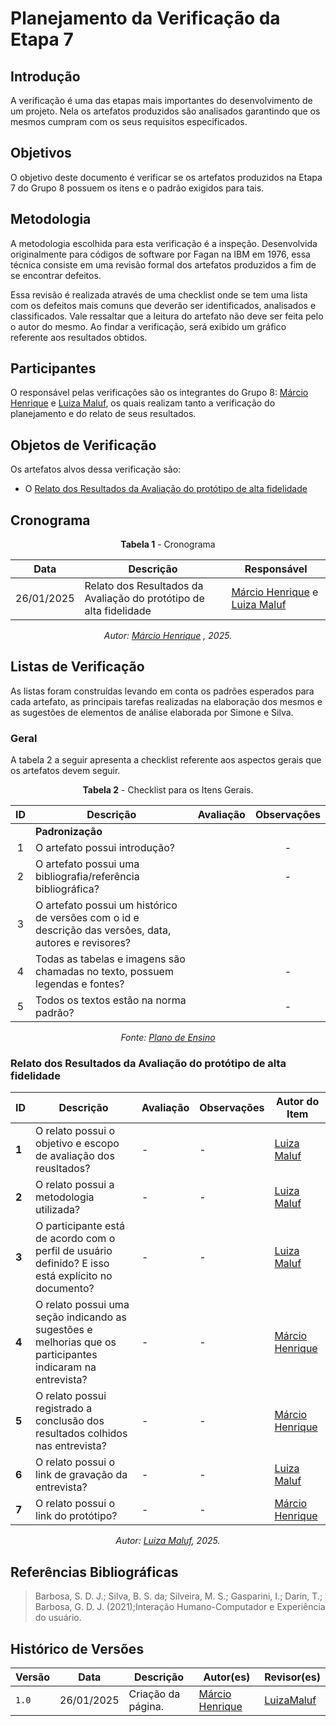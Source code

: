 # __Planejamento da Verificação da Etapa 7__

## __Introdução__

A verificação é uma das etapas mais importantes do desenvolvimento de um projeto. Nela os artefatos produzidos são analisados garantindo que os mesmos cumpram com os seus requisitos especificados. 

## __Objetivos__

O objetivo deste documento é verificar se os artefatos produzidos na Etapa 7 do Grupo 8 possuem os itens e o padrão exigidos para tais.

## __Metodologia__

A metodologia escolhida para esta verificação é a inspeção. Desenvolvida originalmente para códigos de software por Fagan na IBM em 1976, essa técnica consiste em uma revisão formal dos artefatos produzidos a fim de se encontrar defeitos. 

Essa revisão é realizada através de uma checklist onde se tem uma lista com os defeitos mais comuns que deverão ser identificados, analisados e classificados. Vale ressaltar que a leitura do artefato não deve ser feita pelo o autor do mesmo. Ao findar a verificação, será exibido um gráfico referente aos resultados obtidos.

## __Participantes__

O responsável pelas verificações são os integrantes do Grupo 8: [Márcio Henrique](https://github.com/DeM4rcio) e [Luiza Maluf](https://github.com/LuizaMaluf), os quais realizam tanto a verificação do planejamento e do relato de seus resultados.

## __Objetos de Verificação__

Os artefatos alvos dessa verificação são:

- O [Relato dos Resultados da Avaliação do protótipo de alta fidelidade](../../../design_avaliacao/p_alta/relato.md)


## __Cronograma__

<center>

**Tabela 1** - Cronograma

| Data | Descrição | Responsável |
|------|-----------|-------------|
|26/01/2025 | Relato dos Resultados da Avaliação do protótipo de alta fidelidade| [Márcio Henrique](https://github.com/DeM4rcio) e [Luiza Maluf](https://github.com/LuizaMaluf) |


_Autor: [Márcio Henrique](https://github.com/DeM4rcio) , 2025._

</center>

## __Listas de Verificação__

As listas foram construídas levando em conta os padrões esperados para cada artefato, as principais tarefas realizadas na elaboração dos mesmos e as sugestões de elementos de análise elaborada por Simone e Silva. 


### __Geral__

A tabela 2 a seguir apresenta a checklist referente aos aspectos gerais que os artefatos devem seguir.

<center>

**Tabela 2** - Checklist para os Itens Gerais.

|  ID  | Descrição                                                                                              | Avaliação  |                Observações                |
| :--: | ------------------------------------------------------------------------------------------------------ | :--------: | :---------------------------------------: |
|      | **Padronização**                                                                                       |
|  1   | O artefato possui introdução?                                                                          |       |                     -                     |
|  2   | O artefato possui uma bibliografia/referência bibliográfica?                                           |        |                     -                     |
|  3   | O artefato possui um histórico de versões com o id e descrição das versões, data, autores e revisores? |         |                                       |
|  4   | Todas as tabelas e imagens são chamadas no texto, possuem legendas e fontes?                           |         |                     -                     |
|  5   | Todos os textos estão na norma padrão?                                                                 |        |                     -                     |

_Fonte: [Plano de Ensino](/docs/assets/documentos/Plano_de_Ensino.pdf)_

</center>

### __Relato dos Resultados da Avaliação do protótipo de alta fidelidade__

<center>

| **ID** | **Descrição** | **Avaliação** | **Observações** | **Autor do Item** |
|--------|---------------|---------------|----------------|--------------------|
| **1**  | O relato possui o objetivo e escopo de avaliação dos reusltados? | - | - | [Luiza Maluf](https://github.com/LuizaMaluf)|
| **2**  | O relato possui a metodologia utilizada? | - | - | [Luiza Maluf](https://github.com/LuizaMaluf)| 
| **3**  | O participante está de acordo com o perfil de usuário definido? E isso está explícito no documento?| - | - | [Luiza Maluf](https://github.com/LuizaMaluf)|
| **4** | O relato possui uma seção indicando as sugestões e melhorias que os participantes indicaram na entrevista? | - | - | [Márcio Henrique](https://github.com/DeM4rcio)|
| **5** | O relato possui registrado a conclusão dos resultados colhidos nas entrevista? | - | - | [Márcio Henrique](https://github.com/DeM4rcio) |
| **6** | O relato possui o link de gravação da entrevista? | - | - | [Luiza Maluf](https://github.com/LuizaMaluf)| 
| **7** | O relato possui o link do protótipo? | - | - | [Márcio Henrique](https://github.com/DeM4rcio) |

_Autor: [Luiza Maluf](https://github.com/LuizaMaluf), 2025._

</center>



## __Referências Bibliográficas__

> Barbosa, S. D. J.; Silva, B. S. da; Silveira, M. S.; Gasparini, I.; Darin, T.; Barbosa, G. D. J. (2021);Interação Humano-Computador e Experiência do usuário.

## __Histórico de Versões__

| Versão | Data       | Descrição              | Autor(es)                                        | Revisor(es)                                    |
| ------ | ---------- | ---------------------- | ------------------------------------------------ | ---------------------------------------------- |
| `1.0`  | 26/01/2025 | Criação da página.     | [Márcio Henrique](https://github.com/DeM4rcio) | [LuizaMaluf](https://github.com/LuizaMaluf) |
